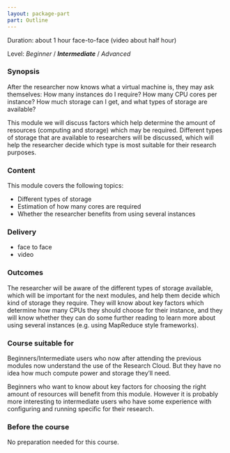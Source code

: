 ```yaml
---
layout: package-part
part: Outline
---
```


Duration: about 1 hour face-to-face (video about half hour)

Level: _Beginner_ / **_Intermediate_** / _Advanced_

### Synopsis


After the researcher now knows what a virtual machine is, they may ask themselves: How many instances do I require? How many CPU cores per instance? How much storage can I get, and what types of storage are available?

This module we will discuss factors which help determine the amount of resources (computing and storage) which may be required. Different types of storage that are available to researchers will be discussed, which will help the researcher decide which type is most suitable for their research purposes.


### Content

This module covers the following topics:

* Different types of storage
* Estimation of how many cores are required
* Whether the researcher benefits from using several instances


### Delivery

* face to face
* video

### Outcomes

The researcher will be aware of the different types of storage available, which will be important for the next modules, and help them decide which kind of storage they require. They will know about key factors which determine how many CPUs they should choose for their instance, and they will know whether they can do some further reading to learn more about using several instances (e.g. using MapReduce style frameworks).


### Course suitable for

Beginners/Intermediate users who now after attending the previous modules now understand the use of the Research Cloud. But they have no idea how much compute power and storage they’ll need.

Beginners who want to know about key factors for choosing the right amount of resources will benefit from this module.
However it is probably more interesting to intermediate users who have some experience with configuring and running specific for their research. 

### Before the course

No preparation needed for this course.
